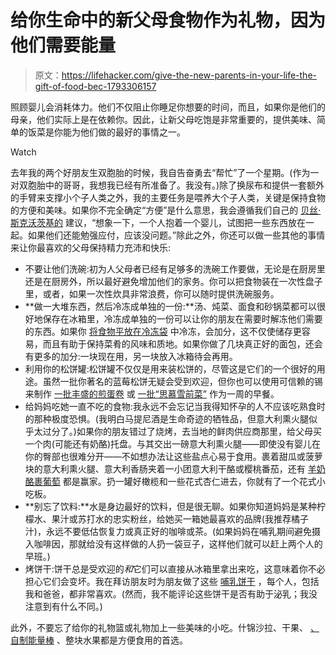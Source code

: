 # 给你生命中的新父母食物作为礼物，因为他们需要能量

> 原文：<https://lifehacker.com/give-the-new-parents-in-your-life-the-gift-of-food-bec-1793306157>

照顾婴儿会消耗体力。他们不仅阻止你睡足你想要的时间，而且，如果你是他们的母亲，他们实际上是在依赖你。因此，让新父母吃饱是非常重要的，提供美味、简单的饭菜是你能为他们做的最好的事情之一。

Watch

去年我的两个好朋友生双胞胎的时候，我自告奋勇去“帮忙”了一个星期。(作为一对双胞胎中的哥哥，我想我已经有所准备了。我没有。)除了换尿布和提供一套额外的手臂来支撑小个子人类之外，我的主要任务是喂养大个子人类，关键是保持食物的方便和美味。如果你不完全确定“方便”是什么意思，我会遵循我们自己的 [贝丝·斯克沃茨基的](https://kinja.com/bethskw) 建议，“想象一下，一个人抱着一个婴儿，试图把一些东西放在一起。如果他们还能勉强应付，应该没问题。”除此之外，你还可以做一些其他的事情来让你最喜欢的父母保持精力充沛和快乐:

*   不要让他们洗碗:初为人父母者已经有足够多的洗碗工作要做，无论是在厨房里还是在厨房外，所以最好避免增加他们的家务。你可以把食物装在一次性盘子里，或者，如果一次性炊具非常浪费，你可以随时提供洗碗服务。
*   **做一大堆东西，然后冷冻成单独的一份:**汤、炖菜、面食和砂锅菜都可以很好地保存在冰箱里，冷冻成单独的一份可以让你的朋友在需要时解冻他们需要的东西。如果你 [将食物平放在冷冻袋](http://skillet.lifehacker.com/freeze-food-flat-for-easy-storage-and-defrosting-1787152773) 中冷冻，会加分，这不仅使储存更容易，而且有助于保持菜肴的风味和质地。如果你做了几块真正好的面包，还会有更多的加分:一块现在用，另一块放入冰箱待会再用。
*   利用你的松饼罐:松饼罐不仅仅是用来装松饼的，尽管这是它们的一个很好的用途。虽然一批你著名的蓝莓松饼无疑会受到欢迎，但你也可以使用可信赖的锡来制作 [一批丰盛的煎蛋卷](http://lifehacker.com/muffin-pan-omelets-let-you-make-breakfast-for-the-week-5947634) 或 [一批“思慕雪前菜”](http://vitals.lifehacker.com/pre-make-smoothie-starters-in-muffin-tins-for-super-q-1790951941) 作为一周的早餐。
*   给妈妈吃她一直不吃的食物:我永远不会忘记当我得知怀孕的人不应该吃熟食时的那种极度恐惧。(我明白马提尼酒是生命奇迹的牺牲品，但意大利熏火腿似乎太过分了。)如果你的朋友错过了烧烤，去当地的鲜肉供应商那里，给父母买一个肉(可能还有奶酪)托盘。与其交出一磅意大利熏火腿——即使没有婴儿在你的臀部也很难分开——不如想办法让这些盐点心易于食用。裹着甜瓜或菠萝块的意大利熏火腿、意大利香肠夹着一小团意大利干酪或樱桃番茄，还有 [羊奶酪裹葡萄](http://www.thekitchn.com/easy-party-appetizer-grapes-wrapped-in-goat-cheese-168429) 都是赢家。扔一罐好橄榄和一些花式杏仁进去，你就有了一个花式小吃板。
*   **别忘了饮料:**水是身边最好的饮料，但是很无聊。如果你知道妈妈是某种柠檬水、果汁或苏打水的忠实粉丝，给她买一箱她最喜欢的品牌(我推荐橘子汁)，永远不要低估恢复力或真正好的咖啡或茶。(如果妈妈在哺乳期间避免摄入咖啡因，那就给没有这样做的人扔一袋豆子，这样他们就可以赶上两个人的早班。)
*   烤饼干:饼干总是受欢迎的*和*它们可以直接从冰箱里拿出来吃，这意味着你不必担心它们会变坏。我在拜访朋友时为朋友做了这些 [哺乳饼干](http://www.howsweeteats.com/2015/02/lactation-cookies/) ，每个人，包括我和爸爸，都非常喜欢。(然而，我不能评论这些饼干是否有助于泌乳；我没注意到有什么不同。)

此外，不要忘了给你的礼物篮或礼物加上一些美味的小吃。什锦沙拉、干果、 [、自制能量棒](http://lifehacker.com/make-your-own-homemade-energy-bars-for-a-nutritious-he-5872906) 、整块水果都是方便食用的首选。